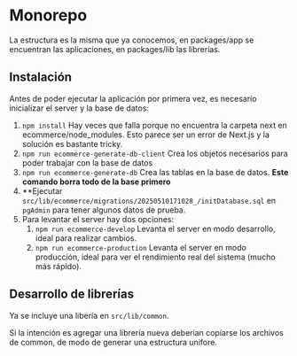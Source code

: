 # Monorepo

La estructura es la misma que ya conocemos, en packages/app se encuentran las
aplicaciones, en packages/lib las librerías.

## Instalación

Antes de poder ejecutar la aplicación por primera vez, es necesario inicializar
el server y la base de datos:

1. `npm install` Hay veces que falla porque no encuentra la carpeta next en
   ecommerce/node_modules. Esto parece ser un error de Next.js y la solución es
   bastante tricky.
2. `npm run ecommerce-generate-db-client` Crea los objetos necesarios para poder
   trabajar con la base de datos
3. `npm run ecommerce-generate-db` Crea las tablas en la base de datos. **Este
   comando borra todo de la base primero**
4. **Ejecutar `src/lib/ecommerce/migrations/20250510171028_/initDatabase.sql` en
   `pgAdmin` para tener algunos datos de prueba.
5. Para levantar el server hay dos opciones:
   1. `npm run ecommerce-develop` Levanta el server en modo desarrollo, ideal
      para realizar cambios.
   2. `npm run ecommerce-production` Levanta el server en modo producción, ideal
      para ver el rendimiento real del sistema (mucho más rápido).

## Desarrollo de librerías

Ya se incluye una libería en `src/lib/common`.

Si la intención es agregar una librería nueva deberían copiarse los archivos de
common, de modo de generar una estructura unifore.
